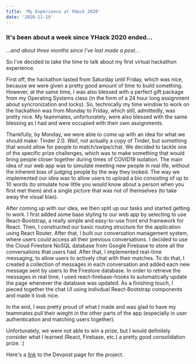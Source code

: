 ```yaml
---
title: 'My Experience at YHack 2020'
date: '2020-11-19'
---
```

### It's been about a week since YHack 2020 ended...

*...and about three months since I've last made a post...*

So I've decided to take the time to talk about my first virtual hackathon experience.

First off, the hackathon lasted from Saturday until Friday, which was nice, because we
were given a pretty good amount of time to build something. However, at the same time, I
was also blessed with a perfect gift package from my Operating Systems class (in the form of
a 24 hour long assignment about syncronization and locks). So, technically my time window
to work on the hackathon was from Monday to Friday, which still, admittedly, was pretty nice.
My teammates, unfortunately, were also blessed with the same blessing as I had and were
occupied with their own assignments. 

Thankfully, by Monday, we were able to come up with an idea for what we should make: Tinder 2.0.
*Well*, not actually a copy of Tinder, but something that would allow for people to match/swipe/chat. 
We decided to tackle one of the specific prize challenges, which was to make something that would 
bring people closer together during times of COVID19 isolation. The main idea of our web app was 
to simulate meeting new people in real life, without the inherent bias of judging people by the
way they looked. The way we implemented our idea was to allow users to upload a bio consisting
of up to 10 words (to simulate how little you would know about a person when you first met them) 
and a single picture that was not of themselves (to take away the visual bias).

After coming up with our idea, we then split up our tasks and started getting to work. I first
added some base styling to our web app by selecting to use React-Bootstrap, a really simple and
easy-to-use front end framework for React. Then, I constructed our basic routing structure for the
application using React Router. After that, I built our conversation management system, where users
could access all their previous conversations. I decided to use the Cloud Firestore NoSQL database 
from Google Firebase to store all the conversations that users had. After that, I implemented real-time
messaging, to allow users to actively chat with their matches. To do that, I created a collection
of messages in each conversation and added each new message sent by users to the Firestore database. In order to
retrieve the messages in real time, I used react-firebase-hooks to automatically update the page whenever
the database was updated. As a finishing touch, I pieced together the chat UI using indivdual React-Bootstrap
components and made it look nice.

In the end, I was pretty proud of what I made and was glad to have my teammates pull their wieght in
the other parts of the app (especially in user authentication and matching users together).

Unfortunately, we were not able to win a prize, but I would definitely consider what I learned
(React, Firebase, etc.) a pretty good consolidation prize. :)

Here's a [link](https://devpost.com/software/clique-a3zdwr) to the Devpost page for the project.